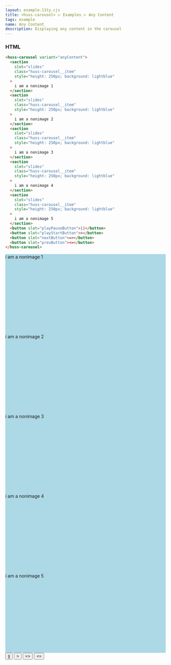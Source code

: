 ```yaml
---
layout: example.11ty.cjs
title: <huss-carousel> ⌲ Examples ⌲ Any Content
tags: example
name: Any Content
description: Displaying any content in the carousel
---
```


<h3>HTML</h3>

```html
<huss-carousel variant="anyContent">
  <section
    slot="slides"
    class="huss-carousel__item"
    style="height: 250px; background: lightblue"
  >
    i am a nonimage 1
  </section>
  <section
    slot="slides"
    class="huss-carousel__item"
    style="height: 250px; background: lightblue"
  >
    i am a nonimage 2
  </section>
  <section
    slot="slides"
    class="huss-carousel__item"
    style="height: 250px; background: lightblue"
  >
    i am a nonimage 3
  </section>
  <section
    slot="slides"
    class="huss-carousel__item"
    style="height: 250px; background: lightblue"
  >
    i am a nonimage 4
  </section>
  <section
    slot="slides"
    class="huss-carousel__item"
    style="height: 250px; background: lightblue"
  >
    i am a nonimage 5
  </section>
  <button slot="playPauseButton">||</button>
  <button slot="playStartButton">></button>
  <button slot="nextButton">=></button>
  <button slot="prevButton"><=</button>
</huss-carousel>
```

<huss-carousel variant="anyContent">
  <section
    slot="slides"
    class="huss-carousel__item"
    style="height: 250px; background: lightblue"
  >
    i am a nonimage 1
  </section>
  <section
    slot="slides"
    class="huss-carousel__item"
    style="height: 250px; background: lightblue"
  >
    i am a nonimage 2
  </section>
  <section
    slot="slides"
    class="huss-carousel__item"
    style="height: 250px; background: lightblue"
  >
    i am a nonimage 3
  </section>
  <section
    slot="slides"
    class="huss-carousel__item"
    style="height: 250px; background: lightblue"
  >
    i am a nonimage 4
  </section>
  <section
    slot="slides"
    class="huss-carousel__item"
    style="height: 250px; background: lightblue"
  >
    i am a nonimage 5
  </section>
  <button slot="playPauseButton">||</button>
  <button slot="playStartButton">></button>
  <button slot="nextButton">=></button>
  <button slot="prevButton"><=</button>
</huss-carousel>
